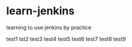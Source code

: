 # learn-jenkins
learning to use jenkins by practice

test1
tst2
test3
test4
test5
test6
test7
test8
test9
